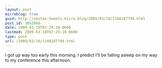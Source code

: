 ```yaml
---
layout: post
microblog: true
guid: http://vmstan-tweets.micro.blog/2009/03/18/1348187794.html
post_id: 3052060
date: 2009-03-18T07:29:10-0600
lastmod: 2009-03-18T07:29:10-0600
type: post
url: /2009/03/18/1348187794.html
---
```

I got up way too early this morning. I predict I'll be falling asleep on my way to my conference this afternoon.
